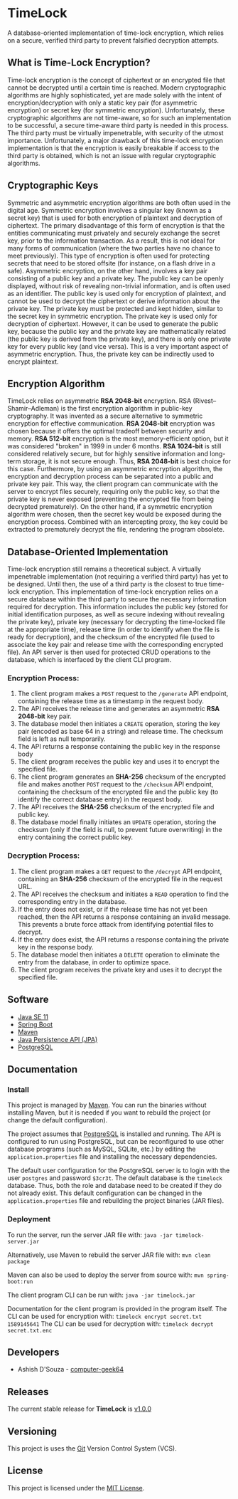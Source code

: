 # TimeLock

A database-oriented implementation of time-lock encryption, which relies on a secure, verified third party to prevent falsified decryption attempts.

## What is Time-Lock Encryption?

Time-lock encryption is the concept of ciphertext or an encrypted file that cannot be decrypted until a certain time is reached. Modern cryptographic algorithms are highly sophisticated, yet are made solely with the intent of encryption/decryption with only a static key pair (for asymmetric encryption) or secret key (for symmetric encryption). Unfortunately, these cryptographic algorithms are not time-aware, so for such an implementation to be successful, a secure time-aware third party is needed in this process. The third party must be virtually impenetrable, with security of the utmost importance. Unfortunately, a major drawback of this time-lock encryption implementation is that the encryption is easily breakable if access to the third party is obtained, which is not an issue with regular cryptographic algorithms.

## Cryptographic Keys

Symmetric and asymmetric encryption algorithms are both often used in the digital age. Symmetric encryption involves a singular key (known as a secret key) that is used for both encryption of plaintext and decryption of ciphertext. The primary disadvantage of this form of encryption is that the entities communicating must privately and securely exchange the secret key, prior to the information transaction. As a result, this is not ideal for many forms of communication (where the two parties have no chance to meet previously). This type of encryption is often used for protecting secrets that need to be stored offsite (for instance, on a flash drive in a safe). Asymmetric encryption, on the other hand, involves a key pair consisting of a public key and a private key. The public key can be openly displayed, without risk of revealing non-trivial information, and is often used as an identifier. The public key is used only for encryption of plaintext, and cannot be used to decrypt the ciphertext or derive information about the private key. The private key must be protected and kept hidden, similar to the secret key in symmetric encryption. The private key is used only for decryption of ciphertext. However, it can be used to generate the public key, because the public key and the private key are mathematically related (the public key is derived from the private key), and there is only one private key for every public key (and vice versa). This is a very important aspect of asymmetric encryption. Thus, the private key can be indirectly used to encrypt plaintext.

## Encryption Algorithm

TimeLock relies on asymmetric **RSA 2048-bit** encryption. RSA (Rivest–Shamir–Adleman) is the first encryption algorithm in public-key cryptography. It was invented as a secure alternative to symmetric encryption for effective communication. **RSA 2048-bit** encryption was chosen because it offers the optimal tradeoff between security and memory. **RSA 512-bit** encryption is the most memory-efficient option, but it was considered "broken" in 1999 in under 6 months. **RSA 1024-bit** is still considered relatively secure, but for highly sensitive information and long-term storage, it is not secure enough. Thus, **RSA 2048-bit** is best choice for this case. Furthermore, by using an asymmetric encryption algorithm, the encryption and decryption process can be separated into a public and private key pair. This way, the client program can communicate with the server to encrypt files securely, requiring only the public key, so that the private key is never exposed (preventing the encrypted file from being decrypted prematurely). On the other hand, if a symmetric encryption algorithm were chosen, then the secret key would be exposed during the encryption process. Combined with an intercepting proxy, the key could be extracted to prematurely decrypt the file, rendering the program obsolete.

## Database-Oriented Implementation

Time-lock encryption still remains a theoretical subject. A virtually impenetrable implementation (not requiring a verified third party) has yet to be designed. Until then, the use of a third party is the closest to true time-lock encryption. This implementation of time-lock encryption relies on a secure database within the third party to secure the necessary information required for decryption. This information includes the public key (stored for initial identification purposes, as well as secure indexing without revealing the private key), private key (necessary for decrypting the time-locked file at the appropriate time), release time (in order to identify when the file is ready for decryption), and the checksum of the encrypted file (used to associate the key pair and release time with the corresponding encrypted file). An API server is then used for protected CRUD operations to the database, which is interfaced by the client CLI program.

### Encryption Process:

1. The client program makes a `POST` request to the `/generate` API endpoint, containing the release time as a timestamp in the request body.
2. The API receives the release time and generates an asymmetric **RSA 2048-bit** key pair.
3. The database model then initiates a `CREATE` operation, storing the key pair (encoded as base 64 in a string) and release time. The checksum field is left as null temporarily.
4. The API returns a response containing the public key in the response body
5. The client program receives the public key and uses it to encrypt the specified file.
6. The client program generates an **SHA-256** checksum of the encrypted file and makes another `POST` request to the `/checksum` API endpoint, containing the checksum of the encrypted file and the public key (to identify the correct database entry) in the request body.
7. The API receives the **SHA-256** checksum of the encrypted file and public key.
8. The database model finally initiates an `UPDATE` operation, storing the checksum (only if the field is null, to prevent future overwriting) in the entry containing the correct public key.

### Decryption Process:
1. The client program makes a `GET` request to the `/decrypt` API endpoint, containing an **SHA-256** checksum of the encrypted file in the request URL.
2. The API receives the checksum and initiates a `READ` operation to find the corresponding entry in the database.
3. If the entry does not exist, or if the release time has not yet been reached, then the API returns a response containing an invalid message. This prevents a brute force attack from identifying potential files to decrypt.
4. If the entry does exist, the API returns a response containing the private key in the response body.
5. The database model then initiates a `DELETE` operation to eliminate the entry from the database, in order to optimize space.
6. The client program receives the private key and uses it to decrypt the specified file.

## Software

* [Java SE 11](https://www.oracle.com/java/technologies/javase-jdk11-downloads.html)
* [Spring Boot](https://spring.io/projects/spring-boot)
* [Maven](https://maven.apache.org/)
* [Java Persistence API (JPA)](https://www.oracle.com/java/technologies/persistence-jsp.html)
* [PostgreSQL](https://www.postgresql.org/)

## Documentation

### Install

This project is managed by [Maven](https://maven.apache.org/). You can run the binaries without installing Maven, but it is needed if you want to rebuild the project (or change the default configuration).

The project assumes that [PostgreSQL](https://www.postgresql.org/) is installed and running. The API is configured to run using PostgreSQL, but can be reconfigured to use other database programs (such as MySQL, SQLite, etc.) by editing the `application.properties` file and installing the necessary dependencies.

The default user configuration for the PostgreSQL server is to login with the user `postgres` and password `$3cr3t`. The default database is the `timelock` database. Thus, both the role and database need to be created if they do not already exist. This default configuration can be changed in the `application.properties` file and rebuilding the project binaries (JAR files).

### Deployment

To run the server, run the server JAR file with: `java -jar timelock-server.jar`

Alternatively, use Maven to rebuild the server JAR file with: `mvn clean package`

Maven can also be used to deploy the server from source with: `mvn spring-boot:run`

The client program CLI can be run with: `java -jar timelock.jar`

Documentation for the client program is provided in the program itself. The CLI can be used for encryption with: `timelock encrypt secret.txt 1589145641` The CLI can be used for decryption with: `timelock decrypt secret.txt.enc`


## Developers

* Ashish D'Souza - [computer-geek64](https://github.com/computer-geek64/)

## Releases

The current stable release for **TimeLock** is [v1.0.0](https://github.com/computer-geek64/timelock/releases/latest)

## Versioning

This project is uses the [Git](https://git-scm.com/) Version Control System (VCS).

## License

This project is licensed under the [MIT License](LICENSE).
